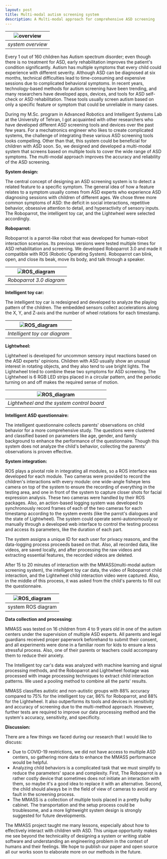 ```yaml
---
layout: post
title: Multi-modal autism screening system
description: A Multi-modal approach for comprehensive ASD screening
---
```


|![overview](https://alireza-kargar.github.io/assets/mmass/overview.png)|
|:-:|
|*system overview*|



Every 1 out of 160 children has Autism spectrum disorder; even though there is no treatment for ASD, early rehabilitation improves the patient's condition significantly. Autism has multiple symptoms that every child could experience with different severity. Although ASD can be diagnosed at six months, technical difficulties lead to time-consuming and expensive sessions due to complicated behavioral symptoms.
In recent years, technology-based methods for autism screening have been trending, and many researchers have developed apps, devices, and tools for ASD self-check or ASD rehabilitation. These tools usually screen autism based on only a specific feature or symptom that could be unreliable in many cases.

During my M.Sc. program in Advanced Robotics and Intelligent Systems Lab at the University of Tehran, I got acquainted with other researchers who have developed different ASD screening tools and devices over the past few years. For a mechatronics engineer who likes to create complicated systems, the challenge of integrating these various ASD screening tools looks compelling. Other than that, this system could be beneficial for children with ASD soon. So, we designed and developed a multi-modal system that screens based on multiple tools to cover the wide range of ASD symptoms. The multi-modal approach improves the accuracy and reliability of the ASD screening.

**System design:**

The central concept of designing an ASD screening system is to detect a related feature to a specific symptom. The general idea of how a feature relates to a symptom usually comes from ASD experts who experience ASD diagnosing sessions with children of different ages. We chose three more common symptoms of ASD: the deficit in social interactions, repetitive behavior, obsessive attention to detail, and hyperactivity of sensory inputs. The Roboparrot, the intelligent toy car, and the Lightwheel were selected accordingly.

**Roboparrot:**

Roboparrot is a parrot-like robot that was developed for human-robot interaction scenarios. Its previous versions were tested multiple times for ASD rehabilitation and screening. We developed Roboparrot 3.0 and made it compatible with ROS (Robotic Operating System).
Roboparrot can blink, open, and close its beak, move its body, and talk through a speaker.

|![ROS_diagram](https://alireza-kargar.github.io/assets/mmass/roboparrot_diagram.png)|
|:-:|
|*Roboparrot 3.0 diagram*|

**Intelligent toy car:**

The intelligent toy car is redesigned and developed to analyze the playing pattern of the children. The embedded sensors collect accelerations along the X, Y, and Z-axis and the number of wheel rotations for each timestamp.

|![ROS_diagram](https://alireza-kargar.github.io/assets/mmass/car_diagram.png)|
|:-:|
|*Intelligent toy car diagram*|

**Lightwheel:**

Lightwheel is developed for uncommon sensory input reactions based on the ASD experts' opinions. Children with ASD usually show an unusual interest in rotating objects, and they also tend to use bright lights. The Lightwheel tried to combine these two symptoms for ASD screening. The Lightwheel is  6 RGB LED strips placed in a circular pattern, and the periodic turning on and off makes the required sense of motion.

|![ROS_diagram](https://alireza-kargar.github.io/assets/mmass/lightwheel.png)|
|:-:|
|*Lightwheel and the system control board*|

**Intelligent ASD questionnaire:**

The intelligent questionnaire collects parents' observations on child behavior for a more comprehensive study. The questions were clustered and classified based on parameters like age, gender, and family background to enhance the performance of the questionnaire. Though this system does not analyze the child's behavior, collecting the parents' observations is proven effective.

**System integration:**

ROS plays a pivotal role in integrating all modules, so a ROS interface was developed for each module. Two cameras were provided to record the children's interactions with every module: one wide-angle fisheye lens camera on top of the system to ensure the recording of everything in the testing area, and one in front of the system to capture closer shots for facial expression analysis. These two cameras were handled by their ROS packages. Also, an action-based logging system was developed to synchronously record frames of each of the two cameras for each timestamp according to the system events (like the parrot's dialogues and the state of Lightwheel). The system could operate semi-autonomously or manually through a developed web interface to control the testing process and access its parameters, like the duration of each part.

The system assigns a unique ID for each user for privacy reasons, and the data-logging process proceeds based on that. Also, all recorded data, like videos, are saved locally, and after processing the raw videos and extracting essential features, the recorded videos are deleted.

After 15 to 20 minutes of interaction with the MMASS(multi-modal autism screening system), the intelligent toy car data, the video of Roboparrot child interaction, and the Lightwheel child interaction video were captured. Also, in the middle of this process, it was asked from the child's parents to fill out the questionnaire.

|![ROS_diagram](https://alireza-kargar.github.io/assets/mmass/ROS_diagram.png)|
|:-:|
|system ROS diagram|

**Data collection and processing:**

MMASS was tested on 16 children from 4 to 9 years old in one of the autism centers under the supervision of multiple ASD experts. All parents and legal guardians received proper paperwork beforehand to submit their consent, and all experiments were done in a familiar room for kids to ensure a less stressful process. Also, one of their parents or teachers could accompany them to reduce their anxiety.

The Intelligent toy car's data was analyzed with machine learning and signal processing methods, and the Roboparrot and Lightwheel footage was processed with image processing techniques to extract child interaction patterns. We used a pooling method to combine all the parts' results.

MMASS classifies autistic and non-autistic groups with 88% accuracy compared to 75% for the intelligent toy car, 86% for Roboparrot, and 88% for the Lightwheel. It also outperforms its tools and devices in sensitivity and accuracy of screening due to the multi-method approach. However, further tests are required to improve our data processing method and the system's accuracy, sensitivity, and specificity.


**Discussion:**

There are a few things we faced during our research that I would like to discuss:
- Due to COVID-19 restrictions, we did not have access to multiple ASD centers, so gathering more data to enhance the MMASS performance would be helpful.
- Analyzing child behaviors is a complicated task that we must simplify to reduce the parameters' space and complexity. First, The Roboparrot is a rather costly device that sometimes does not initiate an interaction with them, so maybe it's a good idea to replace it with an alternative. Second, the child should always be in the field of view of cameras to avoid any fault in the screening process.
- The MMASS is a collection of multiple tools placed in a pretty bulky cabinet. The transportation and the setup process could be troublesome, and a more lightweight system design is strongly suggested for future developments.

The MMASS project taught me many lessons, especially about how to effectively interact with children with ASD. This unique opportunity makes me see beyond the technicality of designing a system or writing stable software and understanding an engineering problem in the context of humans and their feelings.
We hope to publish our paper and open source all our works soon to elaborate more on our methods in the future.



